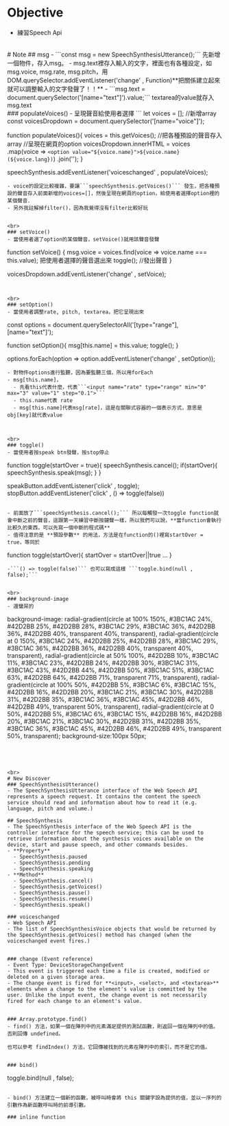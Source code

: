 # Objective
- 練習Speech Api


<br>
# Note
## msg
- ```const msg = new SpeechSynthesisUtterance();``` 先新增一個物件，存入msg。
- msg.text裡存入輸入的文字，裡面也有各種設定，如msg.voice, msg.rate, msg.pitch，用DOM.querySelector.addEventListener('change' , Function)**把關係建立起來就可以調整輸入的文字發聲了！！**
- ```msg.text = document.querySelector('[name="text"]').value;``` textarea的value就存入msg.text

<br>
### populateVoices()
- 呈現聲音給使用者選擇
```
let voices = []; //新增array
const voicesDropdown = document.querySelector('[name="voice"]');

function populateVoices(){
  voices = this.getVoices(); //把各種預設的聲音存入array
  //呈現在網頁的option
  voicesDropdown.innerHTML = voices
  .map(voice => `<option value="${voice.name}">${voice.name} (${voice.lang})`)
  .join('');
}

speechSynthesis.addEventListener('voiceschanged' , populateVoices);
```
- voice的設定比較複雜，要讓```speechSynthesis.getVoices()``` 發生，把各種預設的聲音存入前面新增的voices=[]，然後呈現在網頁的option，給使用者選擇option裡的某個聲音．
- 另外我註解掉filter()，因為我覺得沒有filter比較好玩


<br>
### setVoice()
- 當使用者選了option的某個聲音，setVoice()就用該聲音發聲
```
function setVoice() {
  msg.voice = voices.find(voice => voice.name === this.value); 把使用者選擇的聲音選出來
  toggle(); //發出聲音
}

voicesDropdown.addEventListener('change' , setVoice);
```


<br>
### setOption()
- 當使用者調整rate, pitch, textarea，把它呈現出來
```
const options = document.querySelectorAll('[type="range"], [name="text"]');

function setOption(){
  msg[this.name] = this.value;
  toggle();
}

options.forEach(option => option.addEventListener('change' , setOption));
```
- 對物件options進行監聽，因為要監聽三個，所以用forEach
- msg[this.name]，
  - 先看this代表什麼，代表```<input name="rate" type="range" min="0" max="3" value="1" step="0.1">```
  - this.name代表 rate
  - msg[this.name]代表msg[rate]，這是在關聯式容器的一個表示方式，意思是obj[key]就代表value



<br>
### toggle()
- 當使用者按speak btn發聲，按stop停止
```
function toggle(startOver = true){
  speechSynthesis.cancel();
  if(startOver){
    speechSynthesis.speak(msg);
  }
}

speakButton.addEventListener('click' , toggle);
stopButton.addEventListener('click' , () => toggle(false))
```

- 前面放了```speechSynthesis.cancel();``` 所以每觸發一次toggle function就會中斷之前的聲音，這跟第一天練習中斷按鍵聲一樣，所以我們可以說，**當function會執行比較久的東西，可以先寫一個中斷的程式碼**
- 值得注意的是 **預設參數** 的用法，方法是在function的()裡寫startOver = true，等同於
```
function toggle(startOver){
  startOver = startOver||true
  ...
}
```
-```() => toggle(false)``` 也可以寫成這樣 ```toggle.bind(null , false);```


<br>
### background-image
- 還蠻屌的
```
background-image:
radial-gradient(circle at 100% 150%, #3BC1AC 24%, #42D2BB 25%, #42D2BB 28%, #3BC1AC 29%, #3BC1AC 36%, #42D2BB 36%, #42D2BB 40%, transparent 40%, transparent),
radial-gradient(circle at 0    150%, #3BC1AC 24%, #42D2BB 25%, #42D2BB 28%, #3BC1AC 29%, #3BC1AC 36%, #42D2BB 36%, #42D2BB 40%, transparent 40%, transparent),
radial-gradient(circle at 50%  100%, #42D2BB 10%, #3BC1AC 11%, #3BC1AC 23%, #42D2BB 24%, #42D2BB 30%, #3BC1AC 31%, #3BC1AC 43%, #42D2BB 44%, #42D2BB 50%, #3BC1AC 51%, #3BC1AC 63%, #42D2BB 64%, #42D2BB 71%, transparent 71%, transparent),
radial-gradient(circle at 100% 50%, #42D2BB 5%, #3BC1AC 6%, #3BC1AC 15%, #42D2BB 16%, #42D2BB 20%, #3BC1AC 21%, #3BC1AC 30%, #42D2BB 31%, #42D2BB 35%, #3BC1AC 36%, #3BC1AC 45%, #42D2BB 46%, #42D2BB 49%, transparent 50%, transparent),
radial-gradient(circle at 0    50%, #42D2BB 5%, #3BC1AC 6%, #3BC1AC 15%, #42D2BB 16%, #42D2BB 20%, #3BC1AC 21%, #3BC1AC 30%, #42D2BB 31%, #42D2BB 35%, #3BC1AC 36%, #3BC1AC 45%, #42D2BB 46%, #42D2BB 49%, transparent 50%, transparent);
background-size:100px 50px;
```




<br>
# New Discover
### SpeechSynthesisUtterance()
- The SpeechSynthesisUtterance interface of the Web Speech API represents a speech request. It contains the content the speech service should read and information about how to read it (e.g. language, pitch and volume.)

## SpeechSynthesis
- The SpeechSynthesis interface of the Web Speech API is the controller interface for the speech service; this can be used to retrieve information about the synthesis voices available on the device, start and pause speech, and other commands besides.
- **Property**
  - SpeechSynthesis.paused
  - SpeechSynthesis.pending
  - SpeechSynthesis.speaking
- **Method**
  - SpeechSynthesis.cancel()
  - SpeechSynthesis.getVoices()
  - SpeechSynthesis.pause()
  - SpeechSynthesis.resume()
  - SpeechSynthesis.speak()

### voiceschanged
- Web Speech API
- The list of SpeechSynthesisVoice objects that would be returned by the SpeechSynthesis.getVoices() method has changed (when the voiceschanged event fires.)


### change (Event reference)
- Event Type: DeviceStorageChangeEvent
- This event is triggered each time a file is created, modified or deleted on a given storage area.
- The change event is fired for **<input>, <select>, and <textarea>** elements when a change to the element's value is committed by the user. Unlike the input event, the change event is not necessarily fired for each change to an element's value.


### Array.prototype.find()
- find() 方法，如果一個在陣列中的元素滿足提供的測試函數，則返回一個在陣列中的值。否則回傳 undefined。

也可以參考 findIndex() 方法，它回傳被找到的元素在陣列中的索引，而不是它的值。


### bind()
```
toggle.bind(null , false);
```

- bind() 方法建立一個新的函數，被呼叫時會將 this 關鍵字設為提供的值，並以一序列的引數作為新函數呼叫時的前導引數。

### inline function
